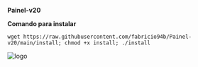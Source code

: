 __Painel-v20__

__Comando para instalar__

```wget https://raw.githubusercontent.com/fabricio94b/Painel-v20/main/install; chmod +x install; ./install```

![logo](https://github.com/fabricio94b/VPS-MANAGER/blob/main/home.png)
